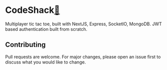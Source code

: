 # CodeShack[🔗](https://tictactoe41.vercel.app/)

Multiplayer tic tac toe, built with NextJS, Express, SocketIO, MongoDB.
JWT based authentication built from scratch.

## Contributing
Pull requests are welcome. For major changes, please open an issue first to discuss what you would like to change.
